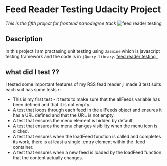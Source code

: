 # **Feed Reader Testing Udacity Project**
_This is the fifth project for frontend nanodegree track_
![feed reader testing](http://res.cloudinary.com/esraa/image/upload/v1530703692/feedReader.png)
## Description
In this project I am practasing unit testing using `Jasmine` which is javascript testing framework and the code is in `jQuery library`.
[feed reader testing]()_
## what did I test ??
I tested some important features of my RSS fead reader ,I made 3 test suits each suit has some tests **:-**
* This is my first test - it tests to make sure that the allFeeds variable has been defined and that it is not
empty.
* A test that loops through each feed in the allFeeds object and ensures it has a URL defined and that the URL is not empty.
* A test that ensures the menu element is hidden by default. 
* A test that ensures the menu changes visibility when the menu icon is clicked.
* A test that ensures when the loadFeed function is called and completes its work, there is at least a single .entry element within the .feed container.
* A test that ensures when a new feed is loaded by the loadFeed function that the content actually changes.



